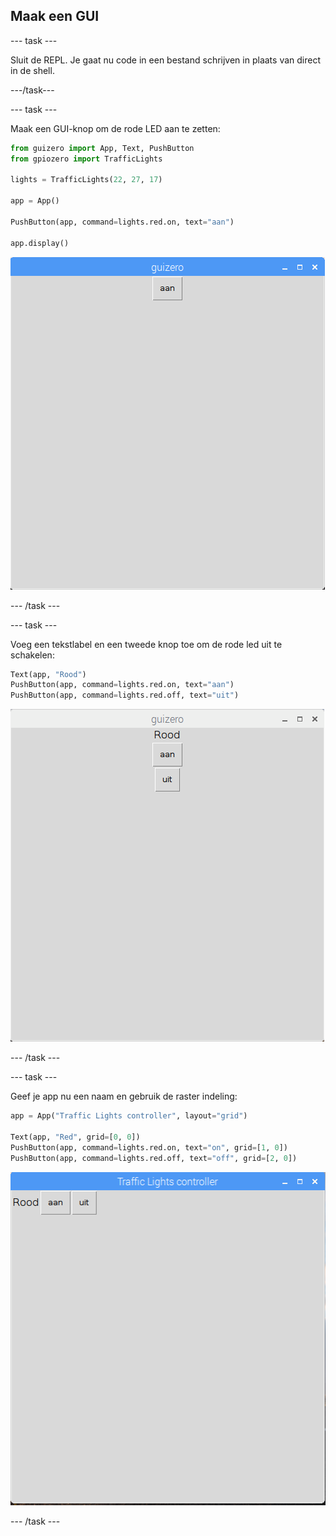## Maak een GUI

\--- task \---

Sluit de REPL. Je gaat nu code in een bestand schrijven in plaats van direct in de shell.

\---/task\---

\--- task \---

Maak een GUI-knop om de rode LED aan te zetten:

```python
from guizero import App, Text, PushButton
from gpiozero import TrafficLights

lights = TrafficLights(22, 27, 17)

app = App()

PushButton(app, command=lights.red.on, text="aan")

app.display()
```

![](images/guizero-1.png)

\--- /task \---

\--- task \---

Voeg een tekstlabel en een tweede knop toe om de rode led uit te schakelen:

```python
Text(app, "Rood")
PushButton(app, command=lights.red.on, text="aan")
PushButton(app, command=lights.red.off, text="uit")
```

![](images/guizero-2.png)

\--- /task \---

\--- task \---

Geef je app nu een naam en gebruik de raster indeling:

```python
app = App("Traffic Lights controller", layout="grid")

Text(app, "Red", grid=[0, 0])
PushButton(app, command=lights.red.on, text="on", grid=[1, 0])
PushButton(app, command=lights.red.off, text="off", grid=[2, 0])
```

![](images/guizero-3.png)

\--- /task \---